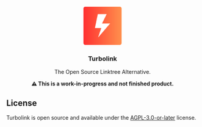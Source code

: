 <p align="center">
  <a href="https://turbol.ink">
    <img src="https://github.com/turbolink-run/turbolink/blob/main/public/logo.svg?raw=true" alt="TurboLink Logo" width="100" />
  </a>
</p>

<h3 align="center">Turbolink</h3>

<p align="center">The Open Source Linktree Alternative.</p>

<p align="center">
  <strong>⚠️ This is a work-in-progress and not finished product.</strong>
</p>

## License

Turbolink is open source and available under the [AGPL-3.0-or-later](./LICENSE) license.
